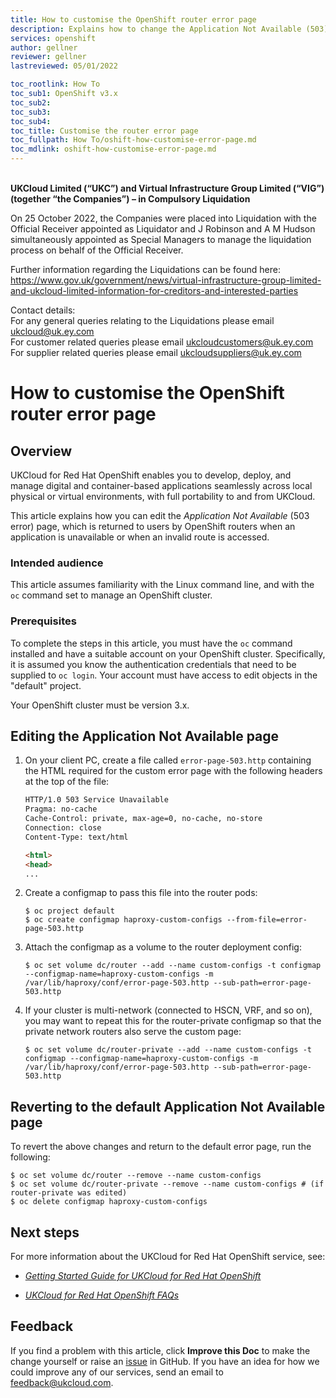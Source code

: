```yaml
---
title: How to customise the OpenShift router error page
description: Explains how to change the Application Not Available (503) error page served by the OpenShift routers
services: openshift
author: gellner
reviewer: gellner
lastreviewed: 05/01/2022

toc_rootlink: How To
toc_sub1: OpenShift v3.x
toc_sub2:
toc_sub3:
toc_sub4:
toc_title: Customise the router error page
toc_fullpath: How To/oshift-how-customise-error-page.md
toc_mdlink: oshift-how-customise-error-page.md
---
```


<br>**UKCloud Limited (“UKC”) and Virtual Infrastructure Group Limited (“VIG”) (together “the Companies”) – in Compulsory Liquidation**

On 25 October 2022, the Companies were placed into Liquidation with the Official Receiver appointed as Liquidator and J Robinson and A M Hudson simultaneously appointed as Special Managers to manage the liquidation process on behalf of the Official Receiver.

Further information regarding the Liquidations can be found here: <https://www.gov.uk/government/news/virtual-infrastructure-group-limited-and-ukcloud-limited-information-for-creditors-and-interested-parties>

Contact details:<br>
For any general queries relating to the Liquidations please email <ukcloud@uk.ey.com><br>
For customer related queries please email <ukcloudcustomers@uk.ey.com><br>
For supplier related queries please email <ukcloudsuppliers@uk.ey.com>

# How to customise the OpenShift router error page

## Overview

UKCloud for Red Hat OpenShift enables you to develop, deploy, and manage digital and container-based applications seamlessly across local physical or virtual environments, with full portability to and from UKCloud.

This article explains how you can edit the *Application Not Available* (503 error) page, which is returned to users by OpenShift routers when an application is unavailable or when an invalid route is accessed.

### Intended audience

This article assumes familiarity with the Linux command line, and with the `oc` command set to manage an OpenShift cluster.

### Prerequisites

To complete the steps in this article, you must have the `oc` command installed and have a suitable account on your OpenShift cluster. Specifically, it is assumed you know the authentication credentials that need to be supplied to `oc login`. Your account must have access to edit objects in the "default" project.

Your OpenShift cluster must be version 3.x.

## Editing the Application Not Available page

1. On your client PC, create a file called `error-page-503.http` containing the HTML required for the custom error page with the following headers at the top of the file:

    ```html
    HTTP/1.0 503 Service Unavailable
    Pragma: no-cache
    Cache-Control: private, max-age=0, no-cache, no-store
    Connection: close
    Content-Type: text/html

    <html>
    <head>
    ...
    ```

2. Create a configmap to pass this file into the router pods:

    ```none
    $ oc project default
    $ oc create configmap haproxy-custom-configs --from-file=error-page-503.http
    ```

3. Attach the configmap as a volume to the router deployment config:

    ```none
    $ oc set volume dc/router --add --name custom-configs -t configmap --configmap-name=haproxy-custom-configs -m /var/lib/haproxy/conf/error-page-503.http --sub-path=error-page-503.http
    ````

5. If your cluster is multi-network (connected to HSCN, VRF, and so on), you may want to repeat this for the router-private configmap so that the private network routers also serve the custom page:

    ```none
    $ oc set volume dc/router-private --add --name custom-configs -t configmap --configmap-name=haproxy-custom-configs -m /var/lib/haproxy/conf/error-page-503.http --sub-path=error-page-503.http
    ```

## Reverting to the default Application Not Available page

To revert the above changes and return to the default error page, run the following:

```none
$ oc set volume dc/router --remove --name custom-configs
$ oc set volume dc/router-private --remove --name custom-configs # (if router-private was edited)
$ oc delete configmap haproxy-custom-configs
```

## Next steps

For more information about the UKCloud for Red Hat OpenShift service, see:

- [*Getting Started Guide for UKCloud for Red Hat OpenShift*](oshift-gs.md)

- [*UKCloud for Red Hat OpenShift FAQs*](oshift-faq.md)

## Feedback

If you find a problem with this article, click **Improve this Doc** to make the change yourself or raise an [issue](https://github.com/UKCloud/documentation/issues) in GitHub. If you have an idea for how we could improve any of our services, send an email to <feedback@ukcloud.com>.
